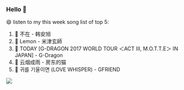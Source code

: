 

### Hello 👋

😄 listen to my this week song list of top 5:

1. 🎵 不在 - 韩安旭
2. 🎵 Lemon - 米津玄師
3. 🎵 TODAY [G-DRAGON 2017 WORLD TOUR ＜ACT III, M.O.T.T.E＞ IN JAPAN] - G-Dragon
4. 🎵 云烟成雨 - 房东的猫
5. 🎵 귀를 기울이면 (LOVE WHISPER) - GFRIEND

<img align="left"  src="https://github-readme-stats.vercel.app/api?username=370966584&show_icons=true&theme=radical" />
